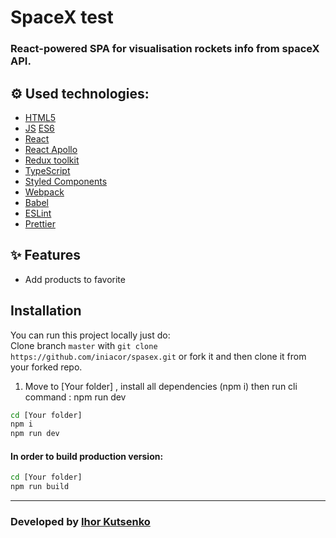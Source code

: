 #  SpaceX test

### React-powered SPA for visualisation rockets info from spaceX API.

## ⚙️ Used technologies:

- [HTML5](https://en.wikipedia.org/wiki/HTML5)
- [JS](https://en.wikipedia.org/wiki/JavaScript) [ES6](https://www.ecma-international.org/publications-and-standards/standards/ecma-262/)
- [React](https://reactjs.org/)
- [React Apollo](https://www.apollographql.com/docs/react/)
- [Redux toolkit](https://redux-toolkit.js.org/)
- [TypeScript](https://www.typescriptlang.org/)
- [Styled Components](https://styled-components.com/)
- [Webpack](https://webpack.js.org/)
- [Babel](https://babeljs.io/)
- [ESLint](https://eslint.org/)
- [Prettier](https://prettier.io/)

## ✨ Features

- Add products to favorite


## Installation
You can run this project locally just do:  
Clone branch  ```master``` with ```git clone https://github.com/iniacor/spasex.git``` or fork it and then clone it from your forked repo. 


1) Move to [Your folder] , install all dependencies (npm i) then run cli command : npm run dev

```sh
cd [Your folder]
npm i
npm run dev
```

#### In order to build production version:

```sh
cd [Your folder]
npm run build
```

<hr/>


### Developed by [Ihor Kutsenko](https://github.com/iniacor/)

